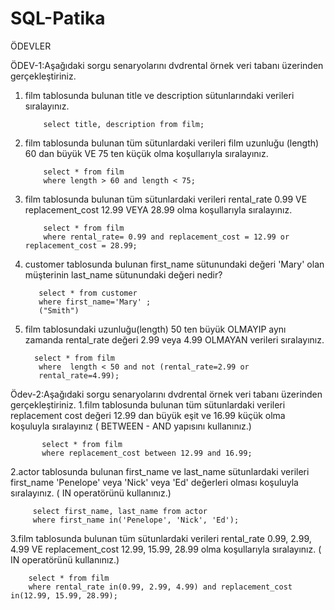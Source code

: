 # SQL-Patika
ÖDEVLER

ÖDEV-1:Aşağıdaki sorgu senaryolarını dvdrental örnek veri tabanı üzerinden gerçekleştiriniz.
1.	film tablosunda bulunan title ve description sütunlarındaki verileri sıralayınız.
            
            select title, description from film;
2.	film tablosunda bulunan tüm sütunlardaki verileri film uzunluğu (length) 60 dan büyük VE 75 ten küçük olma koşullarıyla sıralayınız.
            
            select * from film
            where length > 60 and length < 75;
3.	film tablosunda bulunan tüm sütunlardaki verileri rental_rate 0.99 VE replacement_cost 12.99 VEYA 28.99 olma koşullarıyla sıralayınız.
            
            select * from film
            where rental_rate= 0.99 and replacement_cost = 12.99 or replacement_cost = 28.99;
4.	customer tablosunda bulunan first_name sütunundaki değeri 'Mary' olan müşterinin last_name sütunundaki değeri nedir?
          
           select * from customer 
           where first_name='Mary' ;
           ("Smith")
5.	film tablosundaki uzunluğu(length) 50 ten büyük OLMAYIP aynı zamanda rental_rate değeri 2.99 veya 4.99 OLMAYAN verileri sıralayınız.
         
          select * from film
           where  length < 50 and not (rental_rate=2.99 or 
           rental_rate=4.99);

Ödev-2:Aşağıdaki sorgu senaryolarını dvdrental örnek veri tabanı üzerinden gerçekleştiriniz.
1.film tablosunda bulunan tüm sütunlardaki verileri replacement cost değeri 12.99 dan büyük eşit ve 16.99 küçük olma koşuluyla sıralayınız ( BETWEEN - AND yapısını kullanınız.)
            
           select * from film
           where replacement_cost between 12.99 and 16.99;

2.actor tablosunda bulunan first_name ve last_name sütunlardaki verileri first_name 'Penelope' veya 'Nick' veya 'Ed' değerleri olması koşuluyla sıralayınız. ( IN operatörünü kullanınız.)  
         
         select first_name, last_name from actor
         where first_name in('Penelope', 'Nick', 'Ed');

3.film tablosunda bulunan tüm sütunlardaki verileri rental_rate 0.99, 2.99, 4.99 VE replacement_cost 12.99, 15.99, 28.99 olma koşullarıyla sıralayınız. ( IN operatörünü kullanınız.)
        
        select * from film
        where rental_rate in(0.99, 2.99, 4.99) and replacement_cost in(12.99, 15.99, 28.99);


